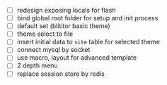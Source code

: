 - [ ] redesign exposing locals for flash
- [ ] bind global root folder for setup and init process
- [ ] default set (blititor basic theme)
- [ ] theme select to file
- [ ] insert initial data to `site` table for selected theme
- [ ] connect mysql by socket
- [ ] use macro, layout for advanced template
- [ ] 2 depth menu
- [ ] replace session store by redis